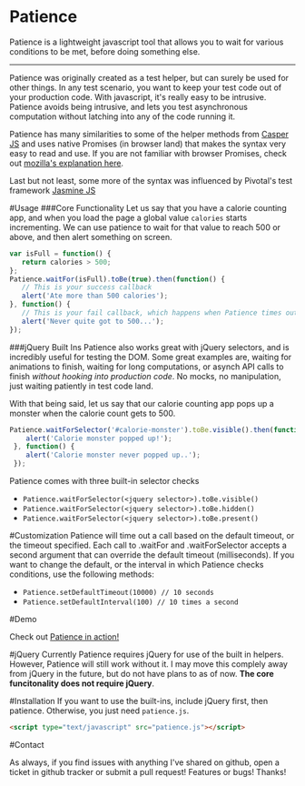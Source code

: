 Patience
========

Patience is a lightweight javascript tool that allows you to wait for various conditions to be met, before doing something else.

----

Patience was originally created as a test helper, but can surely be used for other things. In any test scenario, you want to keep your test code out of your production code. With javascript, it's really easy to be intrusive. Patience avoids being intrusive, and lets you test asynchronous computation without latching into any of the code running it.

Patience has many similarities to some of the helper methods from [Casper JS](http://casperjs.org/) and uses native Promises (in browser land) that makes the syntax very easy to read and use. If you are not familiar with browser Promises, check out [mozilla's explanation here](https://developer.mozilla.org/en-US/docs/Web/JavaScript/Reference/Global_Objects/Promise).

Last but not least, some more of the syntax was influenced by Pivotal's test framework [Jasmine JS](http://jasmine.github.io/)

#Usage
###Core Functionality
Let us say that you have a calorie counting app, and when you load the page a global value `calories` starts incrementing. We can use patience to wait for that value to reach 500 or above, and then alert something on screen.

```javascript
var isFull = function() {
   return calories > 500;
};
Patience.waitFor(isFull).toBe(true).then(function() {
   // This is your success callback
   alert('Ate more than 500 calories');
}, function() {
   // This is your fail callback, which happens when Patience times out
   alert('Never quite got to 500...');
});
```
###jQuery Built Ins
Patience also works great with jQuery selectors, and is incredibly useful for testing the DOM. Some great examples are, waiting for animations to finish, waiting for long computations, or asynch API calls to finish *without hooking into production code*. No mocks, no manipulation, just waiting patiently in test code land.

With that being said, let us say that our calorie counting app pops up a monster when the calorie count gets to 500.

```javascript
Patience.waitForSelector('#calorie-monster').toBe.visible().then(function(){
    alert('Calorie monster popped up!');
 }, function() {
    alert('Calorie monster never popped up..');
 });
```
Patience comes with three built-in selector checks

* `Patience.waitForSelector(<jquery selector>).toBe.visible()`
* `Patience.waitForSelector(<jquery selector>).toBe.hidden()`
* `Patience.waitForSelector(<jquery selector>).toBe.present()`

#Customization
Patience will time out a call based on the default timeout, or the timeout specified. Each call to .waitFor and .waitForSelector accepts a second argument that can override the default timeout (milliseconds). If you want to change the default, or the interval in which Patience checks conditions, use the following methods:

* `Patience.setDefaultTimeout(10000) // 10 seconds`
* `Patience.setDefaultInterval(100) // 10 times a second`

#Demo

Check out [Patience in action!](http://skiggz.github.io/patience/)

#jQuery
Currently Patience requires jQuery for use of the built in helpers. However, Patience will still work without it. I may move this complely away from jQuery in the future, but do not have plans to as of now. **The core funcitonality does not require jQuery**.

#Installation
If you want to use the built-ins, include jQuery first, then patience. Otherwise, you just need `patience.js`.
```html
<script type="text/javascript" src="patience.js"></script>
```

#Contact

As always, if you find issues with anything I've shared on github, open a ticket in github tracker or submit a pull request! Features or bugs! Thanks!